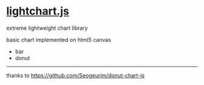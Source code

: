 # [lightchart.js](https://messizqin.github.io/lightchart.js/)
extreme lightweight chart library

basic chart implemented on html5 canvas

- bar
- donut

*** 

thanks to https://github.com/Seogeurim/donut-chart-js 
